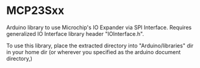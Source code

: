 MCP23Sxx
========
Arduino library
to use Microchip's IO Expander via SPI Interface.
Requires generalized IO Interface library header "IOInterface.h".

To use this library, place the extracted directory into "Arduino/libraries" dir in your home dir 
(or wherever you specified as the arduino document directory,)
